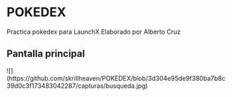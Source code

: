 # POKEDEX
Practica pokedex para LaunchX Elaborado por Alberto Cruz

<h2>Pantalla principal </h2>
![](https://github.com/skrillheaven/POKEDEX/blob/3d304e95de9f380ba7b8c39d0c3f173483042287/capturas/busqueda.jpg)

